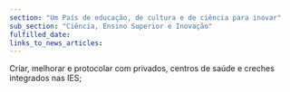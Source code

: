 ```yaml
---
section: "Um País de educação, de cultura e de ciência para inovar"
sub_section: "Ciência, Ensino Superior e Inovação"
fulfilled_date:
links_to_news_articles:
---
```


Criar, melhorar e protocolar com privados, centros de saúde e creches integrados nas IES;